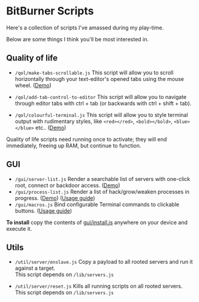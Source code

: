 # BitBurner Scripts

Here's a collection of scripts I've amassed during my play-time.

Below are some things I think you'll be most interested in.

## Quality of life

- `/qol/make-tabs-scrollable.js` This script will allow you to scroll horizontally through your text-editor's opened
  tabs using the mouse wheel. ([Demo](docs/qol-scroll-tabs.gif))


- `/qol/add-tab-control-to-editor` This script will allow you to navigate through editor tabs with ctrl + tab (or backwards with ctrl + shift + tab).


- `/qol/colourful-terminal.js` This script will allow you to style terminal output with rudimentary styles, like `<red></red>`, `<bold></bold>`, `<blue></blue>` etc.. ([Demo](docs/qol-colour-terminal.gif))

Quality of life scripts need running once to activate; they will end immediately, freeing up RAM, but continue to
function.

## GUI

- `/gui/server-list.js` Render a searchable list of servers with one-click root, connect or backdoor
  access. ([Demo](/docs/server-list.gif))
- `/gui/process-list.js` Render a list of hack/grow/weaken processes in progress. ([Demo](/docs/process-list.gif)) ([Usage guide](/docs/ProcessList.md))
- `/gui/macros.js` Bind configurable Terminal commands to clickable buttons. ([Usage guide](/docs/Macros.md))

**To install** copy the contents of [gui/install.js](gui/install.js) anywhere on your device and execute it. 
## Utils

- `/util/server/enslave.js` Copy a payload to all rooted servers and run it against a target.  
  This script depends on `/lib/servers.js`

- `/util/server/reset.js` Kills all running scripts on all rooted servers.  
  This script depends on `/lib/servers.js`

